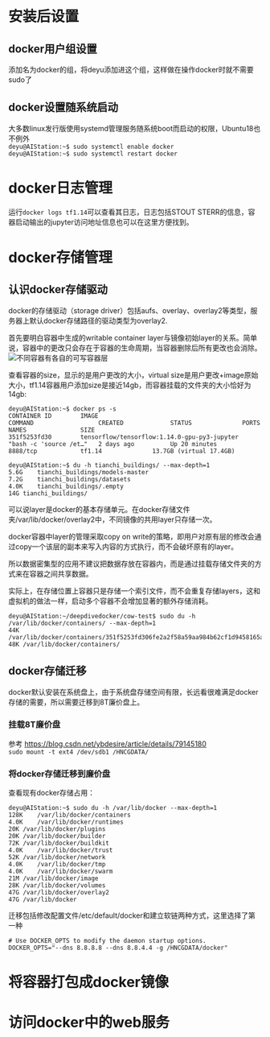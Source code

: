 # 安装后设置
## docker用户组设置
添加名为docker的组，将deyu添加进这个组，这样做在操作docker时就不需要sudo了

## docker设置随系统启动
大多数linux发行版使用systemd管理服务随系统boot而启动的权限，Ubuntu18也不例外  
`deyu@AIStation:~$ sudo systemctl enable docker`  
`deyu@AIStation:~$ sudo systemctl restart docker`

# docker日志管理
运行`docker logs tf1.14`可以查看其日志，日志包括STOUT STERR的信息，容器启动输出的jupyter访问地址信息也可以在这里方便找到。  


# docker存储管理
## 认识docker存储驱动
docker的存储驱动（storage driver）包括aufs、overlay、overlay2等类型，服务器上默认docker存储路径的驱动类型为overlay2.  

首先要明白容器中生成的writable container layer与镜像初始layer的关系。简单说，容器中的更改只会存在于容器的生命周期，当容器删除后所有更改也会消除。  
![不同容器有各自的可写容器层](https://docs.docker.com/storage/storagedriver/images/sharing-layers.jpg)  

查看容器的size，显示的是用户更改的大小，virtual size是用户更改+image原始大小，tf1.14容器用户添加size是接近14gb，而容器挂载的文件夹的大小恰好为14gb:  
```
deyu@AIStation:~$ docker ps -s
CONTAINER ID        IMAGE                                          COMMAND                  CREATED             STATUS              PORTS               NAMES               SIZE
351f5253fd30        tensorflow/tensorflow:1.14.0-gpu-py3-jupyter   "bash -c 'source /et…"   2 days ago          Up 20 minutes       8888/tcp            tf1.14              13.7GB (virtual 17.4GB)
```
```
deyu@AIStation:~$ du -h tianchi_buildings/ --max-depth=1
5.6G	tianchi_buildings/models-master
7.2G	tianchi_buildings/datasets
4.0K	tianchi_buildings/.empty
14G	tianchi_buildings/
```
可以说layer是docker的基本存储单元。在docker存储文件夹/var/lib/docker/overlay2中，不同镜像的共用layer只存储一次。  

docker容器中layer的管理采取copy on write的策略，即用户对原有层的修改会通过copy一个该层的副本来写入内容的方式执行，而不会破坏原有的layer。  

所以数据密集型的应用不建议把数据存放在容器内，而是通过挂载存储文件夹的方式来在容器之间共享数据。  

实际上，在存储位置上容器只是存储一个索引文件，而不会重复存储layers，这和虚拟机的做法一样，启动多个容器不会增加显著的额外存储消耗。  
```
deyu@AIStation:~/deepdivedocker/cow-test$ sudo du -h /var/lib/docker/containers/ --max-depth=1
44K	/var/lib/docker/containers/351f5253fd306fe2a2f58a59aa984b62cf1d9458165aabdb1ef6e4a420822323
48K	/var/lib/docker/containers/
```

## docker存储迁移
docker默认安装在系统盘上，由于系统盘存储空间有限，长远看很难满足docker存储的需要，所以需要迁移到8T廉价盘上。

### 挂载8T廉价盘
参考 https://blog.csdn.net/ybdesire/article/details/79145180  
`sudo mount -t ext4 /dev/sdb1 /HNCGDATA/`

### 将docker存储迁移到廉价盘
查看现有docker存储占用：  
```
deyu@AIStation:~$ sudo du -h /var/lib/docker --max-depth=1
128K	/var/lib/docker/containers
4.0K	/var/lib/docker/runtimes
20K	/var/lib/docker/plugins
20K	/var/lib/docker/builder
72K	/var/lib/docker/buildkit
4.0K	/var/lib/docker/trust
52K	/var/lib/docker/network
4.0K	/var/lib/docker/tmp
4.0K	/var/lib/docker/swarm
21M	/var/lib/docker/image
28K	/var/lib/docker/volumes
47G	/var/lib/docker/overlay2
47G	/var/lib/docker
```
迁移包括修改配置文件/etc/default/docker和建立软链两种方式，这里选择了第一种  
```
# Use DOCKER_OPTS to modify the daemon startup options. 
DOCKER_OPTS="--dns 8.8.8.8 --dns 8.8.4.4 -g /HNCGDATA/docker"
```

# 将容器打包成docker镜像

# 访问docker中的web服务